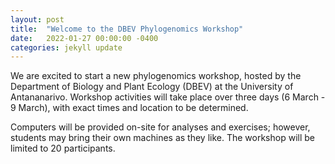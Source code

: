 ```yaml
---
layout: post
title:  "Welcome to the DBEV Phylogenomics Workshop"
date:   2022-01-27 00:00:00 -0400
categories: jekyll update
---
```

We are excited to start a new phylogenomics workshop, hosted by the Department of Biology and Plant Ecology (DBEV) at the University of Antananarivo. Workshop activities will take place over three days (6 March - 9 March), with exact times and location to be determined.<br>

Computers will be provided on-site for analyses and exercises; however, students may bring their own machines as they like. The workshop will be limited to 20 participants.<br>